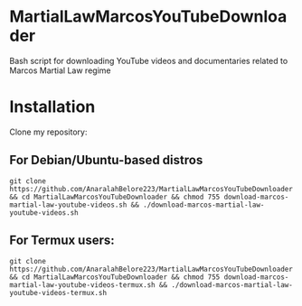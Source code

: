 # MartialLawMarcosYouTubeDownloader
Bash script for downloading YouTube videos and documentaries related to Marcos Martial Law regime

# Installation
Clone my repository:

## For Debian/Ubuntu-based distros

```
git clone https://github.com/AnaralahBelore223/MartialLawMarcosYouTubeDownloader && cd MartialLawMarcosYouTubeDownloader && chmod 755 download-marcos-martial-law-youtube-videos.sh && ./download-marcos-martial-law-youtube-videos.sh
```

## For Termux users:

```
git clone https://github.com/AnaralahBelore223/MartialLawMarcosYouTubeDownloader && cd MartialLawMarcosYouTubeDownloader && chmod 755 download-marcos-martial-law-youtube-videos-termux.sh && ./download-marcos-martial-law-youtube-videos-termux.sh
```
